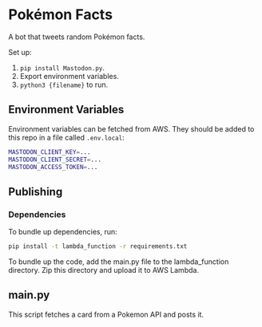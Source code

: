 # Pokémon Facts

A bot that tweets random Pokémon facts.

Set up:

1. `pip install Mastodon.py`.
2. Export environment variables.
3. `python3 {filename}` to run.

## Environment Variables

Environment variables can be fetched from AWS. They should be added to this repo
in a file called `.env.local`:

```bash
MASTODON_CLIENT_KEY=...
MASTODON_CLIENT_SECRET=...
MASTODON_ACCESS_TOKEN=...
```

## Publishing

### Dependencies

To bundle up dependencies, run:

```bash
pip install -t lambda_function -r requirements.txt
```

To bundle up the code, add the main.py file to the lambda_function directory. Zip this
directory and upload it to AWS Lambda.

## main.py

This script fetches a card from a Pokemon API and posts it.
